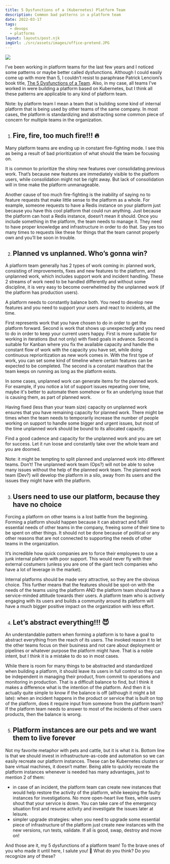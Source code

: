 ```yaml
---
title: 5 Dysfunctions of a (Kubernetes) Platform Team
description: Common bad patterns in a platform team
date: 2022-03-17
tags:
  - devops
  - platforms
layout: layouts/post.njk
imgUrl: ./src/assets/images/office-pretend.JPG
---
```


![](/img/office-pretend.JPG)

I’ve been working in platform teams for the last few years and I noticed some patterns or maybe better called dysfunctions. Although I could easily come up with more than 5, I couldn’t resist to paraphrase Patrick Lencioni’s book title, [The 5 Dysfunctions of a Team](https://www.amazon.com/Five-Dysfunctions-Team-Leadership-Lencioni-ebook/dp/B006960LQW/). Also, in my case, all teams I’ve worked in were building a platform based on Kubernetes, but I think all these patterns are applicable to any kind of platform team.

Note: by platform team I mean a team that is building some kind of internal platform that is being used by other teams of the same company. In most cases, the platform is standardizing and abstracting some common piece of concern for multiple teams in the organization.

1. ## Fire, fire, too much fire!!! 🔥

Many platform teams are ending up in constant fire-fighting mode. I see this as being a result of bad prioritization of what should the team be focusing on.

It is common to prioritize the shiny new features over consolidating previous work. That’s because new features are immediately visible to the platform users, while consolidation might not be right away. But lack of consolidation will in time make the platform unmanageable.

Another cause of too much fire-fighting is the inability of saying no to feature requests that make little sense to the platform as a whole. For example, someone requests to have a Redis instance on your platform just because you have this cool platform that could run anything. Just because the platform can host a Redis instance, doesn’t mean it should. Once you include something in the platform, the team needs to manage it. They need to have proper knowledge and infrastructure in order to do that. Say yes too many times to requests like these for things that the team cannot properly own and you’ll be soon in trouble.

2. ## Planned vs unplanned. Who’s gonna win?

A platform team generally has 2 types of work coming in: planned work, consisting of improvements, fixes and new features to the platform, and unplanned work, which includes support work and incident handling. These 2 streams of work need to be handled differently and without some discipline, it is very easy to become overwhelmed by the unplanned work (if the platform has production users).

A platform needs to constantly balance both. You need to develop new features and you need to support your users and react to incidents, all the time.

First represents work that you have chosen to do in order to get the platform forward. Second is work that shows up unexpectedly and you need to do in order to keep your current users happy. First is more suitable for working in iterations (but not only) with fixed goals in advance. Second is suitable for Kanban where you fix the available capacity and handle the constant flow of work with the capacity you have set, while doing continuous reprioritization as new work comes in. With the first type of work, you can set some kind of timeline where certain features can be expected to be completed. The second is a constant marathon that the team keeps on running as long as the platform exists. 

In some cases, unplanned work can generate items for the planned work. For example, if you notice a lot of support issues repeating over time, maybe it's better to automate them somehow or fix an underlying issue that is causing them, as part of planned work.

Having fixed (less than your team size) capacity on unplanned work ensures that you have remaining capacity for planned work. There might be times when the team needs to temporarily increase the number of people working on support to handle some bigger and urgent issues, but most of the time unplanned work should be bound to its allocated capacity.

Find a good cadence and capacity for the unplanned work and you are set for success. Let it run loose and constantly take over the whole team and you are doomed.

Note: it might be tempting to split planned and unplanned work into different teams. Don’t! The unplanned work team (Ops?) will not be able to solve many issues without the help of the planned work team. The planned work team (Dev?) will develop the platform in a silo, away from its users and the issues they might have with the platform.

3. ## Users need to use our platform, because they have no choice

Forcing a platform on other teams is a lost battle from the beginning. Forming a platform should happen because it can abstract and fulfill essential needs of other teams in the company, freeing some of their time to be spent on other things. It should not be done because of political or any other reasons that are not connected to supporting the needs of other teams in the organization.

It’s incredible how quick companies are to force their employees to use a junk internal plaform with poor support. This would never fly with their external costumers (unless you are one of the giant tech companies who have a lot of leverage in the market).

Internal platforms should be made very attractive, so they are the obvious choice. This further means that the features should be spot-on with the needs of the teams using the platform AND the platform team should have a service-minded attitude towards their users. A platform team who is actively engaging with its users and builds a community around its platform will have a much bigger positive impact on the organization with less effort.

4. ## Let’s abstract everything!!! 😈

An understandable pattern when forming a platform is to have a goal to abstract everything from the reach of its users. The invoked reason it to let the other teams focus on their business and not care about deployment or pipelines or whatever purpose the platform might have. That is a noble intent, but I think it is a mistake to do so in most cases.

While there is room for many things to be abstracted and standardized when building a platform, it should leave its users in full control so they can be independent in managing their product, from commit to operations and monitoring in production. That is a difficult balance to find, but I think it makes a difference what is the intention of the platform. And then it is actually quite simple to know if the balance is off (although it might a bit late): when an incident happens in the product or service that is built on top of the platform, does it require input from someone from the platform team? If the platform team needs to answer to most of the incidents of their users products, then the balance is wrong.

5. ## Platform instances are our pets and we want them to live forever

Not my favorite metaphor with pets and cattle, but it is what it is. Bottom line is that we should invest in infrastructure-as-code and automation so we can easily recreate our platform instances. These can be Kubernetes clusters or bare virtual machines, it doesn’t matter. Being able to quickly recreate the platform instances whenever is needed has many advantages, just to mention 2 of them:

- in case of an incident, the platform team can create new instances that would help restore the activity of the platform, while keeping the faulty instances for investigations. No more open-heart live fixes, while users shout that your service is down. You can take care of the emergency situation first and resume activity and investigate the issues later at leisure.
- simpler upgrade strategies: when you need to upgrade some essential piece of infrastructure of the platform just create new instances with the new versions, run tests, validate. If all is good, swap, destroy and move on!


And those are it, my 5 dysfunctions of a platform team! To the brave ones of you who made it until here, I salute you! 👋 What do you think? Do you recognize any of these?

